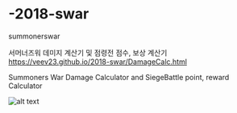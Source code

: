 # -2018-swar
summonerswar

서머너즈워 데미지 계산기 및 점령전 점수, 보상 계산기
https://veev23.github.io/2018-swar/DamageCalc.html

Summoners War Damage Calculator and SiegeBattle point, reward Calculator

![alt text](https://github.com/veev23/SummonersWarHtml/blob/master/1.png)
